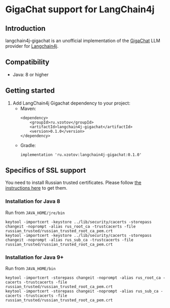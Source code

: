 # GigaChat support for LangChain4j

## Introduction

langchain4j-gigachat is an unofficial implementation of the [GigaChat](https://developers.sber.ru/docs/ru/gigachat/overview) LLM provider for [Langchain4j](https://github.com/langchain4j/langchain4j).

## Compatibility

- Java: 8 or higher

## Getting started

1. Add LangChain4j Gigachat dependency to your project:
    - Maven:
      ```
      <dependency>
          <groupId>ru.vzotov</groupId>
          <artifactId>langchain4j-gigachat</artifactId>
          <version>0.1.0</version>
      </dependency>
      ```
    - Gradle:
      ```
      implementation 'ru.vzotov:langchain4j-gigachat:0.1.0'
      ```

## Specifics of SSL support

You need to install Russian trusted certificates.
Please follow [the instructions here](https://developers.sber.ru/docs/ru/gigachat/certificates) to get them.

### Installation for Java 8
Run from `JAVA_HOME/jre/bin`
```
keytool -importcert -keystore ../lib/security/cacerts -storepass changeit -noprompt -alias rus_root_ca -trustcacerts -file russian_trusted/russian_trusted_root_ca_pem.crt
keytool -importcert -keystore ../lib/security/cacerts -storepass changeit -noprompt -alias rus_sub_ca -trustcacerts -file russian_trusted/russian_trusted_root_ca_pem.crt
```

### Installation for Java 9+
Run from `JAVA_HOME/bin`
```
keytool -importcert -storepass changeit -noprompt -alias rus_root_ca -cacerts -trustcacerts -file russian_trusted/russian_trusted_root_ca_pem.crt
keytool -importcert -storepass changeit -noprompt -alias rus_sub_ca -cacerts -trustcacerts -file russian_trusted/russian_trusted_root_ca_pem.crt
```

